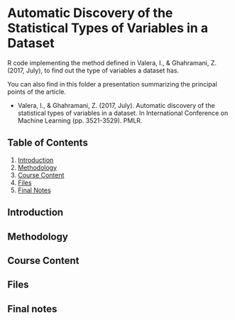 # Automatic Discovery of the Statistical Types of Variables in a Dataset
R code implementing the method defined in Valera, I., & Ghahramani, Z. (2017, July), to find out the type of variables a dataset has. 

You can also find in this folder a presentation summarizing the principal points of the article.

* Valera, I., & Ghahramani, Z. (2017, July).  Automatic discovery of the statistical types of variables in a dataset. In International Conference on Machine Learning (pp. 3521-3529). PMLR.


## Table of Contents

1. [Introduction](#introduction)
2. [Methodology](#projects)
3. [Course Content](#installation)
4. [Files](#usage)
5. [Final Notes](#technologies-used)

## Introduction

## Methodology

## Course Content

## Files

## Final notes
